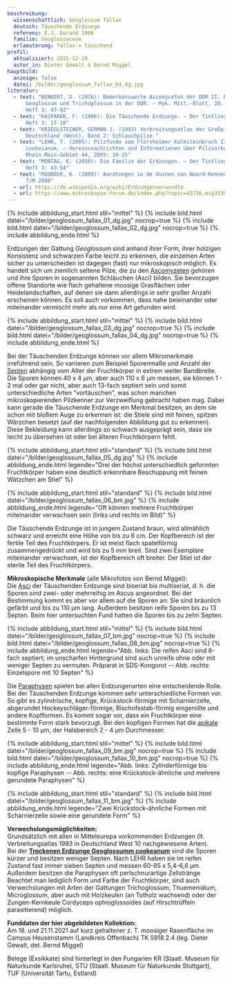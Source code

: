 ```yaml
---
beschreibung:
  wissenschaftlich: Geoglossum fallax
  deutsch: Täuschende Erdzunge
  referenz: E.J. Durand 1908
  familie: Geoglossaceae
  erlaeuterung: fallax = täuschend
profil:
  aktualisiert: 2021-12-19
  autor_in: Dieter Gewalt & Bernd Miggel
hauptbild:
  anzeige: false
  datei: /bilder/geoglossum_fallax_04_dg.jpg
literatur:
  - text: "BENKERT, D. (1976): Bemerkenswerte Ascomyceten der DDR II. Die Gattungen
      Geoglossum und Trichoglossum in der DDR. – Myk. Mitt.-Blatt, 20. Jg. 1976,
      Heft 3: 47-92"
  - text: "KASPAREK, F. (1996): Die Täuschende Erdzunge. – Der Tintling Jg. 1996,
      Heft 3: 17-18"
  - text: "KRIEGLSTEINER, GERMAN J. (1993) Verbreitungsatlas der Großpilze
      Deutschland (West), Band 2: Schlauchpilze "
  - text: "LEHR, T. (2005): Pilzfunde vom Flörsheimer Kalksteinbruch II. Geoglossum
      cookeianum. – Vereinsnachrichten und Informationen über Pilzvorkommen im
      Rhein-Main-Gebiet 44, 2005: 10-15"
  - text: "MONTAG, K. (2010): Die Familie der Erdzungen. – Der Tintling Jg. 2010,
      Heft 3: 43-54"
  - text: "ROOBEEK, K. (2009): Aardtongen in de duinen van Noord-Kennemerland. 2005
      T/M 2008"
  - url: https://de.wikipedia.org/wiki/Erdzungenverwandte
  - url: https://www.mikroskopie-forum.de/index.php?topic=42716.msg315054#msg315054
---
```

{% include abbildung_start.html stil="mittel" %}
{% include bild.html datei="/bilder/geoglossum_fallax_01_dg.jpg" nocrop=true %}
{% include bild.html datei="/bilder/geoglossum_fallax_02_dg.jpg" nocrop=true %}
{% include abbildung_ende.html %}

Erdzungen der Gattung *Geoglossum* sind anhand ihrer Form, ihrer holzigen Konsistenz und schwarzen Farbe leicht zu erkennen, die einzelnen Arten sicher zu unterscheiden ist dagegen (fast) nur mikroskopisch möglich. Es handelt sich um ziemlich seltene Pilze, die zu den [Ascomyzeten](Ascomyzeten "Glossar") gehören und ihre Sporen in sogenannten Schläuchen (Asci) bilden. Sie bevorzugen offene Standorte wie flach gehaltene moosige Grasflächen oder Heidelandschaften, auf denen sie dann allerdings in sehr großer Anzahl erscheinen können. Es soll auch vorkommen, dass nahe beieinander oder miteinander vermischt mehr als nur eine Art gefunden wird.

{% include abbildung_start.html stil="mittel" %}
{% include bild.html datei="/bilder/geoglossum_fallax_03_dg.jpg" nocrop=true %}
{% include bild.html datei="/bilder/geoglossum_fallax_04_dg.jpg" nocrop=true %}
{% include abbildung_ende.html %}

Bei der Täuschenden Erdzunge können vor allem Mikromerkmale irreführend sein. So variieren zum Beispiel Sporenmaße und Anzahl der [Septen](Septen "Glossar") abhängig vom Alter der Fruchtkörper in extrem weiter Bandbreite. Die Sporen können 40 x 4 µm, aber auch 110 x 6 µm messen, sie können 1 - 2 mal oder gar nicht, aber auch 13-fach septiert sein und somit unterschiedliche Arten "vortäuschen", was schon manchen mikroskopierenden Pilzkenner zur Verzweiflung gebracht haben mag. Dabei kann gerade die Täuschende Erdzunge ein Merkmal besitzen, an dem sie schon mit bloßem Auge zu erkennen ist: die Stiele sind mit feinen, spitzen Wärzchen besetzt (auf der nachfolgenden Abbildung gut zu erkennen). Diese Bekleidung kann allerdings so schwach ausgeprägt sein, dass sie leicht zu übersehen ist oder bei älteren Fruchtkörpern fehlt.

{% include abbildung_start.html stil="standard" %}
{% include bild.html datei="/bilder/geoglossum_fallax_05_dg.jpg" %}
{% include abbildung_ende.html legende="Drei der höchst unterschiedlich geformten Fruchtkörper haben eine deutlich erkennbare Beschuppung mit feinen Wätzchen am Stiel" %}

{% include abbildung_start.html stil="standard" %}
{% include bild.html datei="/bilder/geoglossum_fallax_06_bm.jpg" %}
{% include abbildung_ende.html legende="Oft können mehrere Fruchtkörper miteinander verwachsen sein (links und rechts im Bild)" %}

Die Täuschende Erdzunge ist in jungem Zustand braun, wird allmählich schwarz und erreicht eine Höhe von bis zu 6 cm. Der Kopfbereich ist der fertile Teil des Fruchtkörpers. Er ist meist flach spatelförmig zusammengedrückt und wird bis zu 5 mm breit. Sind zwei Exemplare miteinander verwachsen, ist der Kopfbereich oft breiter. Der Stiel ist der sterile Teil des Fruchtkörpers.

**Mikroskopische Merkmale** (alle Mikrofotos von Bernd Miggel):\
Die [Asci](Asci "Glossar") der Täuschenden Erdzunge sind biseriat bis multiseriat, d. h. die Sporen sind zwei- oder mehrreihig im Ascus angeordnet. Bei der Bestimmung kommt es aber vor allem auf die Sporen an: Sie sind bräunlich gefärbt und bis zu 110 µm lang. Außerdem besitzen reife Sporen bis zu 13 Septen. Beim hier untersuchten Fund hatten die Sporen bis zu zehn Septen.

{% include abbildung_start.html stil="mittel" %}
{% include bild.html datei="/bilder/geoglossum_fallax_07_bm.jpg" nocrop=true %}
{% include bild.html datei="/bilder/geoglossum_fallax_08_bm.jpg" nocrop=true %}
{% include abbildung_ende.html legende="Abb. links: Die reifen Asci sind 8-fach septiert; im unscharfen Hintergrund sind auch unreife ohne oder mit weniger Septen zu vermuten. Präparat in SDS-Kongorot  --  Abb. rechts: Einzelspore mit 10 Septen" %}

Die [Paraphysen](Paraphyse "Glossar") spielen bei allen Erdzungenarten eine entscheidende Rolle. Bei der Täuschenden Erdzunge kommen sehr unterschiedliche Formen vor. So gibt es zylindrische, kopfige, Krückstock-förmige mit Scharnierzelle, abgerundet Hockeyschläger-förmige, Bischofsstab-förmig  eingerollte und andere Kopfformen. Es kommt sogar vor, dass ein Fruchtkörper eine bestimmte Form stark bevorzugt. Bei den kopfigen Formen hat die [apikale](apikal "Glossar") Zelle 5 - 10 µm, der Halsbereich 2 - 4 µm Durchmesser.

{% include abbildung_start.html stil="mittel" %}
{% include bild.html datei="/bilder/geoglossum_fallax_09_bm.jpg" nocrop=true %}
{% include bild.html datei="/bilder/geoglossum_fallax_10_bm.jpg" nocrop=true %}
{% include abbildung_ende.html legende="Abb. links: Zylinderförmige bis kopfige Paraphysen  --  Abb. rechts: eine Krückstock-ähnliche und mehrere gerundete Paraphysen" %}

{% include abbildung_start.html stil="standard" %}
{% include bild.html datei="/bilder/geoglossum_fallax_11_bm.jpg" %}
{% include abbildung_ende.html legende="Zwei Krückstock-ähnliche Formen mit Scharnierzelle sowie eine gerundete Form" %}

**Verwechslungsmöglichkeiten:**\
Grundsätzlich mit allen in Mitteleuropa vorkommenden Erdzungen (lt. Verbreitungsatlas 1993 in Deutschland West 10 nachgewiesene Arten).\
Bei der **[Trockenen Erdzunge Geoglossumm cookeanum](/pilze/geoglossum-cookeanum-trockene-erdzunge)** sind die Sporen kürzer und besitzen weniger Septen. Nach LEHR haben sie im reifen Zustand fast immer sieben Septen und messen 60-85 x 5,4-6,8 µm. Außerdem besitzen die Paraphysen oft perlschnurartige Zellstränge\
Beachtet man lediglich Form und Farbe der Fruchtkörper, sind auch Verwechslungen mit Arten der Gattungen Trichoglossum, Thuemenidium, Microglossum, aber auch mit Holzkeulen (an Totholz wachsend) oder der Zungen-Kernkeule Cordyceps ophioglossoides (auf Hirschtrüffeln parasitierend) möglich.

**Funddaten der hier abgebildeten Kollektion:**\
Am 18. und 21.11.2021 auf kurz gehaltener z. T. moosiger Rasenfläche im Campus Heusenstamm (Landkreis Offenbach) TK 5918.2.4 (leg. Dieter Gewalt, det. Bernd Miggel)

Belege (Exsikkate) sind hinterlegt in den Fungarien KR (Staatl. Museum für Naturkunde Karlsruhe), STU (Staatl. Museum für Naturkunde Stuttgart), TUF (Universität Tartu, Estland)